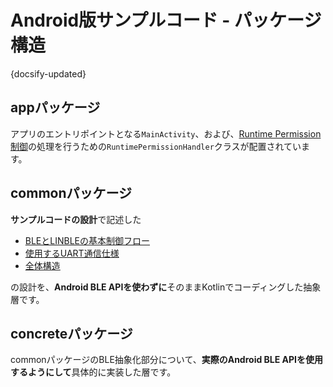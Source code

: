 # Android版サンプルコード - パッケージ構造

{docsify-updated}

## appパッケージ

アプリのエントリポイントとなる`MainActivity`、および、[Runtime Permission制御]( platform/android/launch-app?id=位置情報についてのruntime-permission取得 )の処理を行うための`RuntimePermissionHandler`クラスが配置されています。

## commonパッケージ

**サンプルコードの設計**で記述した

* [BLEとLINBLEの基本制御フロー](common/flows/introduction.md)
* [使用するUART通信仕様](common/command-interface.md)
* [全体構造](common/classes.md)

の設計を、**Android BLE APIを使わずに**そのままKotlinでコーディングした抽象層です。

## concreteパッケージ

commonパッケージのBLE抽象化部分について、**実際のAndroid BLE APIを使用するようにして**具体的に実装した層です。
